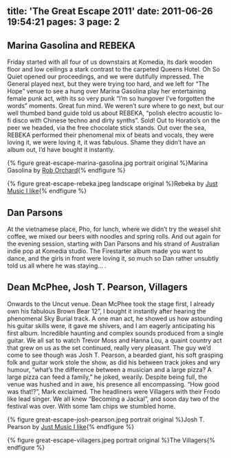title: 'The Great Escape 2011'
date: 2011-06-26 19:54:21
pages: 3
page: 2
---

## Marina Gasolina and REBEKA

Friday started with all four of us downstairs at Komedia, its dark wooden floor and low ceilings a stark contrast to the carpeted Queens Hotel. Oh So Quiet opened our proceedings, and we were dutifully impressed. The General played next, but they were trying too hard, and we left for “The Hope” venue to see a hung over Marina Gasolina play her entertaining female punk act, with its so very punk “I’m so hungover I’ve forgotten the words” moments. Great fun mind. We weren’t sure where to go next, but our well thumbed band guide told us about REBEKA, “polish electro acoustic lo-fi disco with Chinese techno and dirty synths”. Sold! Out to Horatio’s on the peer we headed, via the free chocolate stick stands. Out over the sea, REBEKA performed their phenomenal mix of beats and vocals, they were loving it, we were loving it, it was fabulous. Shame they didn’t have an album out, I’d have bought it instantly.

{% figure great-escape-marina-gasolina.jpg portrait original %}Marina Gasolina by [Rob Orchard](http://www.flickr.com/photos/rob_orchard/){% endfigure %}

{% figure great-escape-rebeka.jpeg landscape original %}Rebeka by [Just Music I like](http://www.justmusicthatilike.com/2011/05/great-escape-2011-friday-review.html){% endfigure %}

## Dan Parsons

At the vietnamese place, Pho, for lunch, where we didn’t try the weasel shit coffee, we mixed our beers with noodles and spring rolls. And out again for the evening session, starting with Dan Parsons and his strand of Australian indie pop at Komedia studio. The Firestarter album made you want to dance, and the girls in front were loving it, so much so Dan rather unsubtly told us all where he was staying… .

## Dean McPhee, Josh T. Pearson, Villagers

Onwards to the Uncut venue. Dean McPhee took the stage first, I already own his fabulous Brown Bear 12”, I bought it instantly after hearing the phenomenal Sky Burial track. A one man act, he showed us how astounding his guitar skills were, it gave me shivers, and I am eagerly anticipating his first album. Incredible haunting and complex sounds produced from a single guitar. We all sat to watch Trevor Moss and Hanna Lou, a quaint country act that grew on us as the set continued, really very pleasant. The guy we’d come to see though was Josh T. Pearson, a bearded giant, his soft grasping folk and guitar work stole the show, as did his between track jokes and wry humour, “what’s the difference between a musician and a large pizza? A large pizza can feed a family,” he joked, wearily. Despite being full, the venue was hushed and in awe, his presence all encompassing. “How good was that!?”, Mark exclaimed. The headliners were Villagers with their Frodo like lead singer. We all knew “Becoming a Jackal”, and soon day two of the festival was over. With some 1am chips we stumbled home.

{% figure great-escape-josh-pearson.jpeg portrait original %}Josh T. Pearson by [Just Music I like](http://www.justmusicthatilike.com/2011/05/great-escape-2011-friday-review.html){% endfigure %}

{% figure great-escape-villagers.jpeg portrait original %}The Villagers{% endfigure %}

